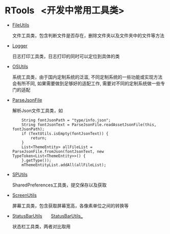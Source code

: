 # RTools&nbsp;&nbsp;&nbsp;<开发中常用工具类>

* [FileUtils](https://github.com/CristianoLi/RTools/blob/master/RTools/FileUtils.java)  

  文件工具类，包含判断文件是否存在，删除文件夹以及文件夹中的文件等方法

* [Logger](https://github.com/CristianoLi/RTools/blob/master/RTools/Logger.java)   

  日志打印工具类，日志打印的同时可以定位到具体的类

* [OSUtils](https://github.com/CristianoLi/RTools/blob/master/RTools/OSUtils.java)

  系统工具类，由于国内定制系统的泛滥, 不同定制系统的一些功能或实现方法会有所不同, 如果需要做到足够好的适配工作, 需要对不同的定制系统做一些专门的适配

* [ParseJsonFile](https://github.com/CristianoLi/RTools/blob/master/RTools/ParseJsonFile.java)   

  解析Json文件工具类，如   
  ```
      String fontJsonPath = "type/info.json";
      String fontJsonText = ParseJsonFile.readAssetJsonFile(this, fontJsonPath);
      if (TextUtils.isEmpty(fontJsonText)) {
          return;
      }
      List<ThemeEntity> allFileList = ParseJsonFile.fromJson(fontJsonText, new TypeToken<List<ThemeEntity>>() {
      }.getType());
      mThemeEntityList.addAll(allFileList);
  ```

* [SPUtils](https://github.com/CristianoLi/RTools/blob/master/RTools/SPUtils.java)     

  SharedPreferences工具类，提交保存以及获取

* [ScreenUtils](https://github.com/CristianoLi/RTools/blob/master/RTools/ScreenUtils.java)    

  屏幕工具类，包含获取屏幕宽高，各像素单位之间的转换等

* [StatusBarUtils](https://github.com/CristianoLi/RTools/blob/master/RTools/StatusBarUtils.java) &nbsp;&nbsp;
&nbsp; &nbsp;[StatusBarUtils_](https://github.com/CristianoLi/RTools/blob/master/RTools/StatusBarUtils_.java)

  状态栏工具类，两者对比取用
